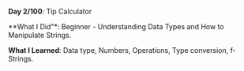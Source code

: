 **Day 2/100**: Tip Calculator

**What I Did"*: Beginner - Understanding Data Types and How to Manipulate Strings.

**What I Learned**: Data type, Numbers, Operations, Type conversion, f-Strings.
